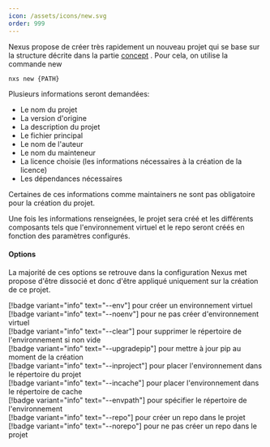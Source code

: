 ```yaml
---
icon: /assets/icons/new.svg
order: 999
---
```


Nexus propose de créer très rapidement un nouveau projet qui se base sur la structure décrite dans la partie [concept](/Architecture/Concept.md) . Pour cela, on utilise la commande new

```console
nxs new {PATH}
```

Plusieurs informations seront demandées:
- Le nom du projet
- La version d'origine
- La description du projet
- Le fichier principal
- Le nom de l'auteur
- Le nom du mainteneur
- La licence choisie (les informations nécessaires à la création de la licence)
- Les dépendances nécessaires

Certaines de ces informations comme maintainers ne sont pas obligatoire pour la création du projet.

Une fois les informations renseignées, le projet sera créé et les différents composants tels que l'environnement virtuel et le repo seront créés en fonction des paramètres configurés.
<br>
#### Options

La majorité de ces options se retrouve dans la configuration Nexus met propose d'être dissocié et donc d'être appliqué uniquement sur la création de ce projet.

[!badge variant="info" text="--env"] pour créer un environnement virtuel<br>
[!badge variant="info" text="--noenv"] pour ne pas créer d'environnement virtuel<br>
[!badge variant="info" text="--clear"] pour supprimer le répertoire de l'environnement si non vide<br>
[!badge variant="info" text="--upgradepip"] pour mettre à jour pip au moment de la création<br>
[!badge variant="info" text="--inproject"] pour placer l'environnement dans le répertoire du projet<br>
[!badge variant="info" text="--incache"] pour placer l'environnement dans le répertoire de cache<br>
[!badge variant="info" text="--envpath"] pour spécifier le répertoire de l'environnement<br>
[!badge variant="info" text="--repo"] pour créer un repo dans le projet<br>
[!badge variant="info" text="--norepo"] pour ne pas créer un repo dans le projet<br>